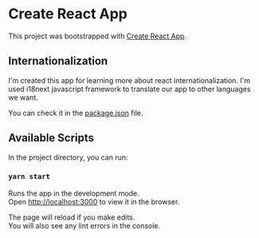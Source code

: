 # Create React App

This project was bootstrapped with [Create React App](https://github.com/facebook/create-react-app).

## Internationalization

I'm created this app for learning more about react internationalization. I'm used i18next javascript framework to translate our app to other languages we want.

You can check it in the [package.json](./package.json) file.

## Available Scripts

In the project directory, you can run:

### `yarn start`

Runs the app in the development mode.\
Open [http://localhost:3000](http://localhost:3000) to view it in the browser.

The page will reload if you make edits.\
You will also see any lint errors in the console.

